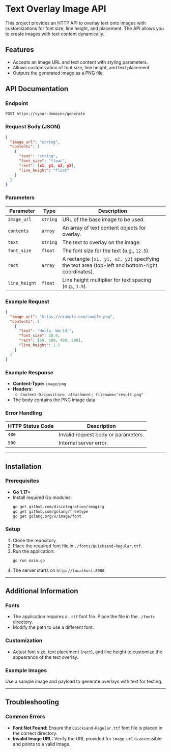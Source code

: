 # Text Overlay Image API

This project provides an HTTP API to overlay text onto images with customizations for font size, line height, and placement. The API allows you to create images with text content dynamically.

## Features
- Accepts an image URL and text content with styling parameters.
- Allows customization of font size, line height, and text placement.
- Outputs the generated image as a PNG file.

## API Documentation

### Endpoint
`POST https://<your-domain>/generate`

### Request Body (JSON)
```json
{
  "image_url": "string",
  "contents": [
    {
      "text": "string",
      "font_size": "float",
      "rect": [x1, y1, x2, y2],
      "line_height": "float"
    }
  ]
}
```

### Parameters
| Parameter    | Type     | Description                                                                                     |
|--------------|----------|-------------------------------------------------------------------------------------------------|
| `image_url`  | `string` | URL of the base image to be used.                                                              |
| `contents`   | `array`  | An array of text content objects for overlay.                                                  |
| `text`       | `string` | The text to overlay on the image.                                                              |
| `font_size`  | `float`  | The font size for the text (e.g., `12.5`).                                                     |
| `rect`       | `array`  | A rectangle `[x1, y1, x2, y2]` specifying the text area (top-left and bottom-right coordinates).|
| `line_height`| `float`  | Line height multiplier for text spacing (e.g., `1.5`).                                         |

### Example Request
```json
{
  "image_url": "https://example.com/sample.png",
  "contents": [
    {
      "text": "Hello, World!",
      "font_size": 20.0,
      "rect": [50, 100, 400, 200],
      "line_height": 1.5
    }
  ]
}
```

### Example Response
- **Content-Type:** `image/png`
- **Headers:** 
  - `Content-Disposition: attachment; filename="result.png"`
- The body contains the PNG image data.

### Error Handling
| HTTP Status Code | Description                          |
|------------------|--------------------------------------|
| `400`            | Invalid request body or parameters. |
| `500`            | Internal server error.              |

---

## Installation

### Prerequisites
- **Go 1.17+**
- Install required Go modules:
  ```bash
  go get github.com/disintegration/imaging
  go get github.com/golang/freetype
  go get golang.org/x/image/font
  ```

### Setup
1. Clone the repository.
2. Place the required font file in `./fonts/Quicksand-Regular.ttf`.
3. Run the application:
   ```bash
   go run main.go
   ```
4. The server starts on `http://localhost:8080`.

---

## Additional Information

### Fonts
- The application requires a `.ttf` font file. Place the file in the `./fonts` directory.
- Modify the path to use a different font.

### Customization
- Adjust font size, text placement (`rect`), and line height to customize the appearance of the text overlay.

### Example Images
Use a sample image and payload to generate overlays with text for testing.

---

## Troubleshooting

### Common Errors
- **Font Not Found:** Ensure the `Quicksand-Regular.ttf` font file is placed in the correct directory.
- **Invalid Image URL:** Verify the URL provided for `image_url` is accessible and points to a valid image.
